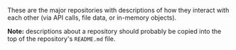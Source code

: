 These are the major repositories with descriptions of how they interact with each other (via API calls, file data, or in-memory objects).

**Note:** descriptions about a repository should probably be copied into the top of the repository's `README.md` file.
